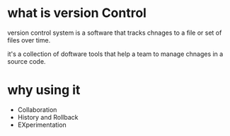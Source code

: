 # what is version Control 

version control system is a software that tracks chnages to a file or set of files over time.

it's a collection of doftware tools that help a team to manage chnages in a source code.

# why using it
 
 - Collaboration 
 - History and Rollback
 - EXperimentation 

 